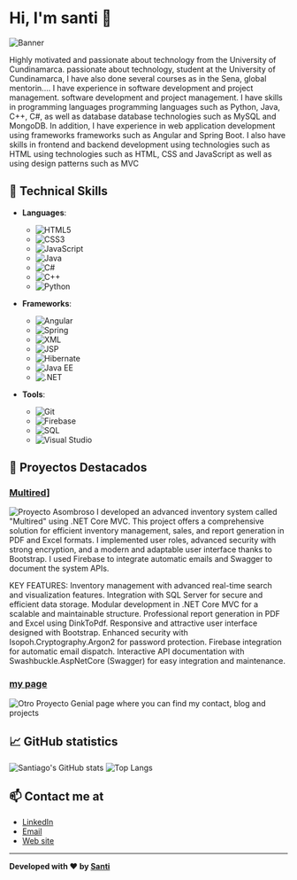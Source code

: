 # Hi, I'm santi 👋

![Banner](https://e0.pxfuel.com/wallpapers/582/516/desktop-wallpaper-linux-programmer-pixel-art-artist-background-and-anime-programming.jpg)

Highly motivated and passionate about technology from the University of Cundinamarca. passionate about technology, student at the University of Cundinamarca, I have also done several courses as in the Sena, global mentorin.... I have experience in software development and project management. software development and project management. I have skills in programming languages programming languages such as Python, Java, C++, C#, as well as database database technologies such as MySQL and MongoDB. In addition, I have experience in web application development using frameworks frameworks such as Angular and Spring Boot. I also have skills in frontend and backend development using technologies such as HTML using technologies such as HTML, CSS and JavaScript as well as using design patterns such as MVC

## 🚀 Technical Skills

- **Languages**:
  - ![HTML5](https://img.shields.io/badge/HTML5-E34F26?style=for-the-badge&logo=html5&logoColor=white)
  - ![CSS3](https://img.shields.io/badge/CSS3-1572B6?style=for-the-badge&logo=css3&logoColor=white)
  - ![JavaScript](https://img.shields.io/badge/JavaScript-F7DF1E?style=for-the-badge&logo=javascript&logoColor=black)
  - ![Java](https://img.shields.io/badge/Java-007396?style=for-the-badge&logo=java&logoColor=white)
  - ![C#](https://img.shields.io/badge/C%23-239120?style=for-the-badge&logo=csharp&logoColor=white)
  - ![C++](https://img.shields.io/badge/C++-00599C?style=for-the-badge&logo=cplusplus&logoColor=white)
  - ![Python](https://img.shields.io/badge/Python-3776AB?style=for-the-badge&logo=python&logoColor=white)

- **Frameworks**:
  - ![Angular](https://img.shields.io/badge/Angular-DD0031?style=for-the-badge&logo=angular&logoColor=white)
  - ![Spring](https://img.shields.io/badge/Spring-6DB33F?style=for-the-badge&logo=spring&logoColor=white)
  - ![XML](https://img.shields.io/badge/XML-FF6600?style=for-the-badge&logo=xml&logoColor=white)
  - ![JSP](https://img.shields.io/badge/JSP-007396?style=for-the-badge&logo=java&logoColor=white)
  - ![Hibernate](https://img.shields.io/badge/Hibernate-59666C?style=for-the-badge&logo=hibernate&logoColor=white)
  - ![Java EE](https://img.shields.io/badge/Java%20EE-007396?style=for-the-badge&logo=java&logoColor=white)
  - ![.NET](https://img.shields.io/badge/.NET-512BD4?style=for-the-badge&logo=dotnet&logoColor=white)

- **Tools**:
  - ![Git](https://img.shields.io/badge/Git-F05032?style=for-the-badge&logo=git&logoColor=white)
  - ![Firebase](https://img.shields.io/badge/Firebase-FFCA28?style=for-the-badge&logo=firebase&logoColor=black)
  - ![SQL](https://img.shields.io/badge/SQL-4479A1?style=for-the-badge&logo=sql&logoColor=white)
  - ![Visual Studio](https://img.shields.io/badge/Visual%20Studio-5C2D91?style=for-the-badge&logo=visualstudio&logoColor=white)

## 🔭 Proyectos Destacados

### [Multired]([(https://github.com/elsantiwg/multired))]
![Proyecto Asombroso](https://i.imgur.com/IZtLynd.jpeg)
I developed an advanced inventory system called "Multired" using .NET Core MVC. This project offers a comprehensive solution for efficient inventory management, sales, and report generation in PDF and Excel formats. I implemented user roles, advanced security with strong encryption, and a modern and adaptable user interface thanks to Bootstrap. I used Firebase to integrate automatic emails and Swagger to document the system APIs.

KEY FEATURES:
Inventory management with advanced real-time search and visualization features.
Integration with SQL Server for secure and efficient data storage.
Modular development in .NET Core MVC for a scalable and maintainable structure.
Professional report generation in PDF and Excel using DinkToPdf.
Responsive and attractive user interface designed with Bootstrap.
Enhanced security with Isopoh.Cryptography.Argon2 for password protection.
Firebase integration for automatic email dispatch.
Interactive API documentation with Swashbuckle.AspNetCore (Swagger) for easy integration and maintenance.

### [my page](https://elsantiwg.netlify.app/)
![Otro Proyecto Genial](https://i.imgur.com/w8lqKF1.png)
page where you can find my contact, blog and projects

## 📈 GitHub statistics

![Santiago's GitHub stats](https://github-readme-stats.vercel.app/api?username=elsantiwg&show_icons=true&theme=radical)
![Top Langs](https://github-readme-stats.vercel.app/api/top-langs/?username=elsantiwg&layout=compact&theme=radical)


## 📫 Contact me at

- [LinkedIn](https://www.linkedin.com/in/kevin-santiago-prieto-guerrero-b10b90213/)
- [Email](kspg2350@gmail.com)
- [Web site](https://elsantiwg.netlify.app/)

---

**Developed with ❤️ by [Santi](https://github.com/elsantiwg)**
